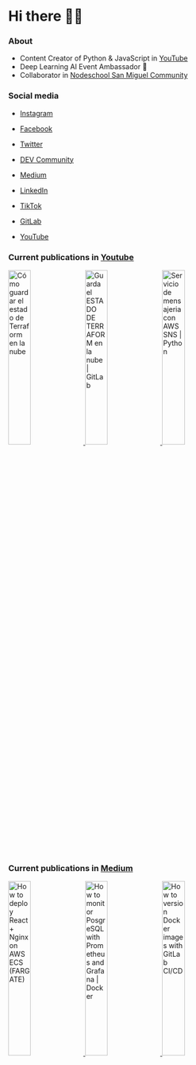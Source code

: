 # Hi there 👋🏻

### About

- Content Creator of Python & JavaScript in [YouTube](https://youtube.com/c/NelsonCode)
- Deep Learning AI Event Ambassador 🍰
- Collaborator in [Nodeschool San Miguel Community](https://github.com/nodeschoolsm)

### Social media

- [Instagram](https://www.instagram.com/nelsoncode/)

- [Facebook](https://facebook.com/nelsoncode.dev)

- [Twitter](https://twitter.com/nelsoncode_dev)

- [DEV Community](https://dev.to/nelsoncode)

- [Medium](https://nelsoncode.medium.com)

- [LinkedIn](https://www.linkedin.com/in/nelsoncode/)

- [TikTok](https://www.tiktok.com/@nelsoncode)

- [GitLab](https://www.gitlab.com/nelsoncode)

- [YouTube](https://www.youtube.com/c/NelsonCode)

### Current publications in [Youtube](https://www.youtube.com/channel/UCNtGnenu3-E363hcijzVt0w/featured)

<a href="https://www.youtube.com/watch?v=Z5ODRM2r5cw" target='_blank'>
 <img width='30%' src="https://i.ytimg.com/vi/Z5ODRM2r5cw/hqdefault.jpg" alt="Cómo guardar el estado de Terraform en la nube" />
</a>
<a href="https://www.youtube.com/watch?v=2soc4FFZCCA" target='_blank'>
 <img width='30%' src="https://i.ytimg.com/vi/2soc4FFZCCA/hqdefault.jpg" alt="Guarda el ESTADO DE TERRAFORM en la nube | GitLab" />
</a>
<a href="https://www.youtube.com/watch?v=Z6taxFMl17Y" target='_blank'>
 <img width='30%' src="https://i.ytimg.com/vi/Z6taxFMl17Y/hqdefault.jpg" alt="Servicio de mensajeria con AWS SNS | Python" />
</a>


### Current publications in [Medium](https://medium.com/@nelsoncode)

<a href="https://nelsoncode.medium.com/how-to-deploy-react-nginx-on-aws-ecs-fargate-cb9bf93676ca?source=rss-57948f2413ba------2" target='_blank'>
  <img width='30%' src=https://cdn-images-1.medium.com/max/1024/1*pFXcLr746SIIUZbqIV0fsA.png alt="How to deploy React + Nginx on AWS ECS (FARGATE)" />
</a>
<a href="https://nelsoncode.medium.com/how-to-monitor-posgresql-with-prometheus-and-grafana-docker-36d216532ea2?source=rss-57948f2413ba------2" target='_blank'>
  <img width='30%' src="https://cdn-images-1.medium.com/max/1024/1*9MECiKiUI-cSjNNIRsFNGg.png" alt="How to monitor PosgreSQL with Prometheus and Grafana | Docker" />
</a>
<a href="https://nelsoncode.medium.com/how-to-version-docker-images-with-gitlab-ci-cd-2c4a1ab4df4f?source=rss-57948f2413ba------2" target='_blank'>
  <img width='30%' src="https://cdn-images-1.medium.com/max/1024/1*0wwRGLpi6BhdZFWx_xzv5Q.png" alt="How to version Docker images with GitLab CI/CD" />
</a>
